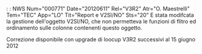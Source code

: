  :  : NWS Num="000771" Date="20120611" Rel="V3R2" Atr="O. Maestrelli" Tem="TEC" App="LO" Tit="Report e V2SI/NO" Sts="20"
E stata modifcata la gestione dell'oggetto V2SI/NO, che non permetteva le funzioni di flitro ed ordinamento sulle colonne contenenti questo oggetto.

Correzione disponibile con upgrade di loocup V3R2 successivi al 15 giugno 2012 